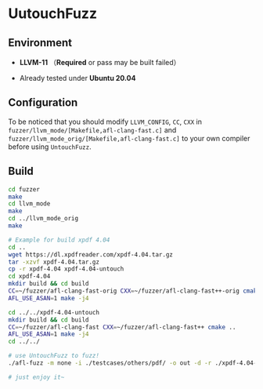 # UutouchFuzz

## Environment

* **LLVM-11** （**Required** or pass may be built failed）

* Already tested under **Ubuntu 20.04**

## Configuration

To be noticed that you should modify `LLVM_CONFIG`, `CC`, `CXX` in `fuzzer/llvm_mode/[Makefile,afl-clang-fast.c]` and `fuzzer/llvm_mode_orig/[Makefile,afl-clang-fast.c]` to your own compiler before using `UntouchFuzz`.

## Build

```bash
cd fuzzer
make
cd llvm_mode
make
cd ../llvm_mode_orig
make

# Example for build xpdf 4.04
cd ..
wget https://dl.xpdfreader.com/xpdf-4.04.tar.gz
tar -xzvf xpdf-4.04.tar.gz
cp -r xpdf-4.04 xpdf-4.04-untouch
cd xpdf-4.04
mkdir build && cd build
CC=~/fuzzer/afl-clang-fast-orig CXX=~/fuzzer/afl-clang-fast++-orig cmake ..
AFL_USE_ASAN=1 make -j4

cd ../../xpdf-4.04-untouch
mkdir build && cd build
CC=~/fuzzer/afl-clang-fast CXX=~/fuzzer/afl-clang-fast++ cmake ..
AFL_USE_ASAN=1 make -j4
cd ../../

# use UntouchFuzz to fuzz!
./afl-fuzz -m none -i ./testcases/others/pdf/ -o out -d -r ./xpdf-4.04-untouch/build/xpdf/pdftotext ./xpdf-4.04/build/xpdf/pdftotext @@ /dev/null

# just enjoy it~
```

